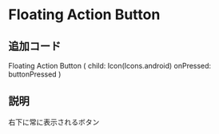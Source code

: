 # Floating Action Button

## 追加コード

Floating Action Button
(
    child: Icon(Icons.android)
    onPressed: buttonPressed
)

## 説明

右下に常に表示されるボタン